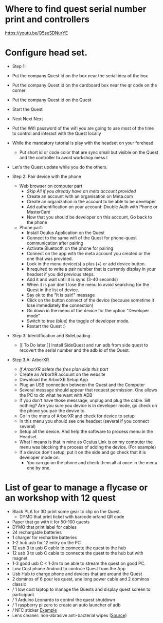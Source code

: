 
# Where to find quest serial number print and controllers

https://youtu.be/Q5seSDNurYE


# Configure head set.

- Step 1: 
- Put the company Quest id on the box near the serial idea of the box
- Put the company Quest id on the cardboard box near the qr code on the corner
- Put the company Quest id on the Quest
- Start the Quest
- Next Next Next
- Put the Wifi password of the wifi you are going to use most of the time to control and interact with the Quest locally
- While the mandatory tutorial is play with the headset on your forehead
  - Put short id or code color that are sync small but visible on the Quest and the controller to avoid workshop mess.l
- Let's the Quest update while you do the others.

- Step 2: Pair device with the phone
  - Web browser on computer part
    - _Skip All if you already have an meta account provided_
    - Create an account with an organisation on Meta.com
    - Create an organization in the account to be able to be developer
    - Add authentification on your account: Double Auth with Phone or MasterCard
    - Now that you should be developer on this account, Go back to the phone 
  - Phone part:
    - Install Oculus Application on the Quest
    - Connect to the same wifi of the Quest for phone-quest communication after pairing
    - Activate Bluetooth on the phone for pairing
    - Connect on the app with the meta account you created or the one that was provided.
    - Look in the menu device(s) a plus (+) or add device button.
    - It required to write a pair number that is currently display in your headset if you did previous steps. 
    - Add it and wait until it is sync (3-40 seconds)
    - When it is pair don't lose the menu to avoid searching for the Quest in the list of device.
    - Say ok to the "It is pair!" message
    - Click on the button connect of the device (because sometime it lose immediately the connection)
    - Go down in the menu of the device for the option "Developer mode"
    - Switch to true (blue) the toggle of developer mode.
    - Restart the Quest :)
   
 - Step 3: Identiffication and SideLoading
   - [[ To Do later ]] Install SideQuest and run adb from side quest to recovert the serial number and the adb id of the Quest.


- Step 3.A: ArborXR
  - _If ArborXR delete the free plan skip this part_ 
  - Create an ArborXR account on the website
  - Download the ArborXR Setup App
  - Plug an USB connection between the Quest and the Computer
  - Several message should appear that request permission. One allows the PC to do what he want with ADB
  - If you don't have those messsage, unplug and plug the cable. Sill nothing? Are you sure you device is in developer mode, go check on the phone you pair the devive to.
  -  Go in the menu of ArborXR and check for device to setup
  -  In this menu you should see one headset (several if you connect several)
  -  Setup all the device. And help the software to process menu in the Headset.
    - What I means is that in mine as Oculus Link is on my computer the menu was blocking the process of adding the device. (For example)
  - If a device don't setup, put it on the side and go check that it is developer mode on.
    - You can go on the phone and check them all at once in the menu one by one.  


# List of gear to manage a flycase or an workshop with 12 quest

- Black PLA for 3D print some gear to clip on the Quest.
  - DYMO that print ticket with barcode or/and QR code
- Paper that go with it for 50-100 quests
- DYMO that print label for cables
- 24 rechargable batteries
- 1 charger for recharble batteries
- 1-2 hub usb for 12 entry on the PC
- 12 usb 3 to usb C cable to connecte the quest to the hub  
- 12 usb 3 to usb C cable to connecte the quest to the hub  but with magnet
- 1-3 good usb C < 1-2m to be able to stream the quest on good PC.
- Low Cost phone Android to controle Quest from the App
- Usb Hub to charge phone and devices that are around the  Quest
- 2 dominos of 6 pour les quest, une long power cable and 2 dominos classic
- / 1 low cost laptop to manage the Quests and display quest screen to participant
- / 1 Arduino Leonardo to control the quest shutdown
- / 1 raspberry pi zero to create an auto launcher of adb
- / NFC sticker [Example](https://www.amazon.com.be/YIQINGLTD-adhésifs-ISO14443A-Aluminium-imperméables/dp/B07NT7P1YG/ref=sr_1_22?crid=1U1P0SZ9P5E7H&keywords=nfc+stickers&qid=1672402669&sprefix=nfc+stickers%2Caps%2C70&sr=8-22) 
- Lens cleaner: non-abrasive anti-bacterial wipes ([Source](https://www.meta.com/en-gb/help/quest/articles/headsets-and-accessories/product-care-and-best-practices/))


